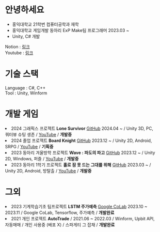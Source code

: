 <body>
<div class="header">
  <h1>안녕하세요</h1>
</div>

<ul class="list-style">
  <li>홍익대학교 21학번 컴퓨터공학과 재학</li>
  <li>홍익대학교 게임개발 동아리 ExP Make팀 프로그래머 2023.03 ~</li>
  <li>Unity, C# 개발</li>
</ul>

<div>
  Notion : <a href="https://pyrite-musician-6c5.notion.site/487ee1fe554b440a85a5e2f0f801a762?pvs=4">링크</a><br>
  Youtube : <a href="https://www.youtube.com/channel/UCLW1WoUOPQnU9VNn5HXVcAw">링크</a>
</div>

<div class="header">
  <h1>기술 스택</h1>
</div>

<div>
  Language : C#, C++<br>
  Tool : Unity, Winform
</div>

<div class="header">
  <h1>개발 게임</h1>
</div>

<div>
    <li>2024 그래픽스 프로젝트 <b>Lone Survivor</b> <a href="https://github.com/OnlyMutalisk/2024-Unity.Graphics">GitHub</a> 2024.04 ~ / Unity 3D, PC, 쿼터뷰 슈팅 생존 / <a href="https://youtu.be/wjHekSFNcaE?feature=shared">YouTube</a> / <b>개발중</b></li>
    <li>2024 졸업 프로젝트 <b>Board Knight</b> <a href="https://github.com/OnlyMutalisk/2024-Unity.Capstone">GitHub</a> 2023.12 ~ / Unity 2D, Android, SRPG / <a href="https://youtu.be/tLCPic1IDGY?feature=shared">YouTube</a> / <b>기획중</b></li>
    <li>2023 동아리 겨울방학 프로젝트 <b>Wave : 파도의 파고</b> <a href="https://github.com/OnlyMutalisk/2024-Unity.EXP.Wave">GitHub</a> 2023.12 ~ / Unity 2D, Windows, 퍼즐 / <a href="https://www.youtube.com/watch?v=urHN5A9kBh4">YouTube</a> / <b>개발중</b></li>
    <li>2023 동아리 1학기 프로젝트 <b>홀로 잠 못 드는 그대를 위해</b> <a href="https://github.com/OnlyMutalisk/2023-Unity.EXP.Escape">GitHub</a> 2023.03 ~ / Unity 2D, Android, 방탈출 / <a href="https://youtu.be/qtqSEp7TAGI?feature=shared">YouTube</a> / <b>개발중</b></li>
</div>

<div class="header">
  <h1>그외</h1>
</div>
    <li>2023 기계학습기초 팀프로젝트 <b>LSTM 주가예측</b> <a href="https://colab.research.google.com/drive/1iexuQiFnbPb1AgQ2h47aQsGlHR4OvrZg?usp=sharing">Google CoLab</a> 2023.10 ~ 2023.11 / Google CoLab, Tensorflow, 주가예측 / <b>개발완료</b></li>
    <li>2021 개인 프로젝트 <b>AutoTrade</b> / 2021.06 ~ 2022.03 / Winform, Upbit API, 자동매매 / 개인 사용중 (배포 X) / 스파게티 그 잡채 / <b>개발완료</b></li>
</body>
